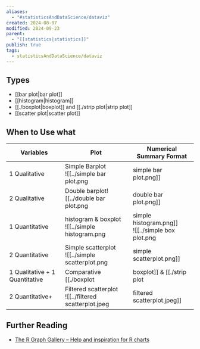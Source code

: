```yaml
---
aliases:
  - "#statisticsAndDataScience/dataviz"
created: 2024-08-07
modified: 2024-09-23
parent:
  - "[[statistics|statistics]]"
publish: true
tags:
  - statisticsAndDataScience/dataviz
---
```

## Types
- [[bar plot|bar plot]]
- [[histogram|histogram]]
- [[./boxplot|boxplot]] and [[./strip plot|strip plot]]
- [[scatter plot|scatter plot]]

## When to Use what

| Variables                      | Plot                                                                                                                                                             | Numerical Summary Format                       |
| ------------------------------ | ---------------------------------------------------------------------------------------------------------------------------------------------------------------- | ---------------------------------------------- |
| 1 Qualitative                  | Simple Barplot<br>![[../simple bar plot.png|simple bar plot.png]]                                                                                                                       | Frequency table<br><br>Most popular category   |
| 2 Qualitative                  | Double barplot![[../double bar plot.png|double bar plot.png]]                                                                                                                           | Contingency table<br><br>Most popular category |
| 1 Quantitative                 | histogram & boxplot<br>![[../simple histogram.png|simple histogram.png]]<br>![[../simple box plot.png|simple box plot.png]]                                                                                     | Mean, median, SD, IQR, range                   |
| 2 Quantitative                 | Simple scatterplot<br>![[../simple scatterplot.png|simple scatterplot.png]]                                                                                                                | Correlation coefficient<br><br>Linear model    |
| 1 Qualitative + 1 Quantitative | Comparative [[./boxplot|boxplot]] & [[./strip plot|strip plot]] & Filtered histogram![[../comparative boxplot.jpeg|comparative boxplot.jpeg]]<br>![[../jittered-strip-plot.webp\|300]]<br>![[../filtered histogram.jpeg|filtered histogram.jpeg]] |                                                |
| 2 Quantitative+                | Filtered scatterplot<br>![[../filtered scatterplot.jpeg|filtered scatterplot.jpeg]]                                                                                                           |                                                |

## Further Reading
- [The R Graph Gallery – Help and inspiration for R charts](https://r-graph-gallery.com/)